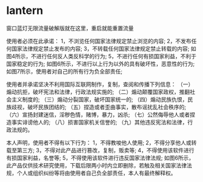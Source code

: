 # lantern
窗口蓝灯无限流量破解版就在这里，重启就能重置流量

使用者必须在此承诺：
1，不浏览任何国家法律规定禁止浏览的内容;
2，不发布任何国家法律规定禁止发布的内容;
3，不转载任何国家法律规定禁止转载的内容;
如图4所示，不进行任何反人类反科学的行为;
5，不进行任何有损国家利益，不利于国家稳定的行为;
如图6所示，不进行以上行为以外的具有破坏性，恶意性的行为;
如图7所示，使用者对自己的所有行为负全部责任;

使用者并承诺坚决不利用国际互联网制作，复制，查阅和传播下列信息：
（一）煽动抗拒，破坏宪法和法律，行政法规实施的;
（二）煽动颠覆国家政权，推翻社会主义制度的;
（三）煽动分裂国家，破坏国家统一的;
（四）煽动民族仇恨，民族歧视，破坏民族团结的;
（五）捏造或者歪曲事实，散布谣扰乱社会秩序的;
（六）宣扬封建迷信，淫秽色情，赌博，暴力，凶杀;
（七）公然侮辱他人或者捏造事实诽谤他人的;
（八）损害国家机关信誉的;
（九）其他违反宪法和法律，行政法规的。

本人声明，使用者不得有以下行为：
1，不得教唆他人使用;
2，不得分享他人或转载至第三方;
3，不得对此产品进行篡改，复制，贩卖等;
4，不得使用该软件进行有损国家利益，名誉等;
5，不得使用该软件进行违反国家法律法规;
如图6所示，此产品仅供技术研究使用，下载后限两小时内立即删除，若触及相关国家法律法规，个人或组织纠纷等将由使用者自己负全部责任，本人有最终解释权。
